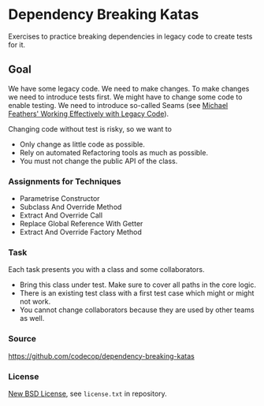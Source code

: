# Dependency Breaking Katas

Exercises to practice breaking dependencies in legacy
code to create tests for it.

## Goal

We have some legacy code. We need to make changes.
To make changes we need to introduce tests first.
We might have to change some code to enable testing.
We need to introduce so-called Seams (see [Michael
Feathers' Working Effectively with Legacy
Code](https://www.goodreads.com/book/show/44919.Working_Effectively_with_Legacy_Code)).

Changing code without test is risky, so we want to

* Only change as little code as possible.
* Rely on automated Refactoring tools as much as possible.
* You must not change the public API of the class.

### Assignments for Techniques

* Parametrise Constructor
* Subclass And Override Method
* Extract And Override Call
* Replace Global Reference With Getter
* Extract And Override Factory Method

### Task

Each task presents you with a class and some collaborators.

* Bring this class under test. Make sure to cover all paths in the core logic.
* There is an existing test class with a first test case which might or might not work.
* You cannot change collaborators because they are used by other teams as well.

### Source
https://github.com/codecop/dependency-breaking-katas

### License

[New BSD License](http://opensource.org/licenses/bsd-license.php), see `license.txt` in repository.
